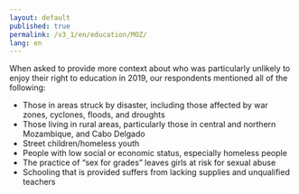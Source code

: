 ```yaml
---
layout: default
published: true
permalink: /v3_1/en/education/MOZ/
lang: en
---
```

When asked to provide more context about who was particularly unlikely to enjoy their right to education in 2019, our respondents mentioned all of the following:  

- Those in areas struck by disaster, including those affected by war zones, cyclones, floods, and droughts 
- Those living in rural areas, particularly those in central and northern Mozambique, and Cabo Delgado 
- Street children/homeless youth 
- People with low social or economic status, especially homeless people  
- The practice of “sex for grades” leaves girls at risk for sexual abuse 
- Schooling that is provided suffers from lacking supplies and unqualified teachers
